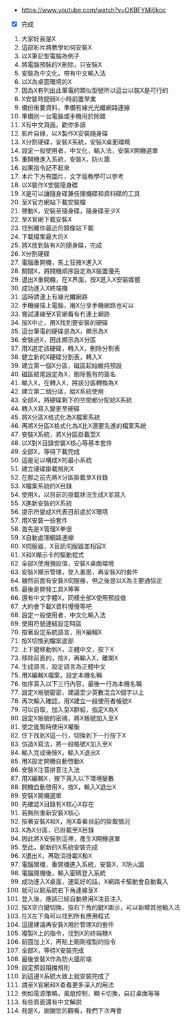 - https://www.youtube.com/watch?v=OKBFYMi6koc
- [x] 完成

1. 大家好我是X
1. 這部影片將教學如何安裝X
1. 以X筆記型電腦為例子
1. 將電腦預裝的X刪除，只安裝X
1. 安裝為中文化，帶有中文輸入法
1. 以X為桌面環境的X
1. 因為X有列出此筆電的類似型號所以這台以裝X是可行的
1. X安裝時間弱X小時前置學業
1. 備份衝要資料，準備有線光光纖網路連線
1. 準備別一台電腦或手機用於除錯
1. X有中文頁面，勸你多讀
1. 影片自綠，以X製作X安裝隨身碟
1. X分割硬碟，安裝X系統，安裝X桌面環境
1. 設定一般使用者，中文化，輸入法，安裝X開機選單
1. 重開機進入系統，安裝X，防火牆
1. 如果指令記不起來
1. 本片下方有圖片，文字版教學可以參考
1. 以X裝作X安裝隨身碟
1. X是可以讓隨身碟兼任開機碟和資料碟的工具
1. 至X官方網站下載安裝檔
1. 啓動X，安裝至隨身碟，隨身碟至少X
1. 至X官網下載安裝X
1. 找到離你最近的鏡像站下載
1. 下載檔案最大的X
1. 將X放到裝有X的隨身碟，完成
1. X分割硬碟
1. 電腦重開機，馬上狂按X進入X
1. 關閉X，將開機順序設定為X裝置優先
1. 退出X重開機，在X界面，按X進入X安裝媒體
1. 成功進入X終端機
1. 這時請連上有線光纖網路
1. 手機線插上電腦，用X分享手機網路也可以
1. 嘗試連線至X官網看有冇連上網路
1. 按X中止，用X找到要安裝的硬碟
1. 這台筆電的硬碟是為X，顯示為X
1. 安裝過X，因此顯示為X分區
1. 用X選定該硬碟，轉入X，刪除分割表
1. 健立新的X硬碟分割表，轉入X
1. 建立第一個X分區，磁區起始維持預設
1. 磁區結尾設定為X，刪除舊有的簽名
1. 輸入X，在轉入X，將該分區轉換為X
1. 建立第二個分區，給X系統使用
1. 全部X，將硬碟剩下的空間都分配給X系統
1. 轉入X寫入變更至硬碟
1. 將X分區X格式化為X檔案系統
1. 再將X分區X格式化為X比X還要先進的檔案系統
1. 安裝X系統，將X分區掛載至X
1. 以X對X目錄安裝X核心等基本套件
1. 全部X，等待下載完成
1. 這是足以構成X的最小系統
1. 建立硬碟掛載規則X
1. 在那之前先將X分區掛載至X目錄
1. X檔案系統的X目錄
1. 使用X，以目前的掛載狀況生成X並寫入
1. X進新安裝的X系統
1. 提示符變成X代表目前處於X環境
1. 用X安裝一些套件
1. 首先是X管理X拳很
1. X自動處理網路連線
1. X伺服器，X音訊伺服器並相容X
1. X和X顯示卡的驅動程式
1. 全部X使用預設值，安裝X桌面環境
1. 安裝X顯示管理，登入畫面，再安裝X的套件 
1. 雖然前面有安裝X伺服器，但之後是以X為主要通協定
1. 最後是開發工具X等等
1. 還有中文字體X，同樣全部X使用預設值
1. 大約會下載X資料慢慢等吧
1. 設定一般使用者，中文化輸入法
1. 使用符號連結設定時區
1. 按著設定系統語言，用X編輯X
1. 按X切換到檔案底部
1. 上下鍵移動到X，正體中文，按下X
1. 移除前面的，按X，再輸入X，離開X
1. 生成語言，設定語言為正體中文
1. 用X編輯X檔案，設定本機名稱
1. 依序真入以下三行內容，最後一行為本機名稱
1. 設定X帳號密密，建議至少英數混合X個字以上
1. 再次輸入確認，用X建立一般使用者帳號X
1. 可以自取，加入至X群組，指定X為X
1. 設定X帳號的密碼，將X帳號加入至X
1. 使之能暫時使用X權衡
1. 住下找到X這一行，切換到下一行按下X
1. 仿造X寫法，將一般帳號X加入至X
1. 輸入完成後按X，輸入X退出X
1. 用X設定開機自動啓動X
1. 安裝X注音拼音注入法
1. 用X編輯X，按下真入以下環境變數
1. 開機自動啓用X，按X，輸入X退出X
1. 安裝X開機選單
1. 先確認X目錄有X核心X存在
1. 若無則重新安裝X核心
1. 按著安裝X和X，用X查看目前的掛載情況
1. X為X分區，已掛載至X目錄
1. 因此將X安裝到這裡，產生X開機選單
1. 至此，嶄新的X系統安裝完成
1. X退出X，再取消掛載X和X
1. 電腦關機，重開機進入系統，安裝X，X防火牆
1. 電腦開機後，輸入密碼登入系統
1. 成功進入X桌面，運氣好的話，X網路卡驅動會自動載入
1. 就可以點系統右下角連線至X
1. 登入後，應該已經自動啓用X注音注入
1. 按X空白鍵切換，按右下角的鍵X圖示，可以新增其他輸入法
1. 在X左下角可以找到所有應用程式
1. 這邊建議再安裝X用於管理X的套件
1. 複製X上的指令，找到X的終端機X
1. 前面加上X，再貼上剛剛複製的指令
1. 全部X，等待X安裝完成
1. 最後安裝X作為防火牆前端
1. 設定預設阻擋規則
1. 到這邊X系統大致上就安裝完成了
1. 請至X官網和X查看更多深入的用法
1. 例如電源策略，風扇控制，顯卡切換，自訂桌面等等
1. 有些頁面還有中文解説
1. 我是X，謝謝您的觀看，我們下次再會
